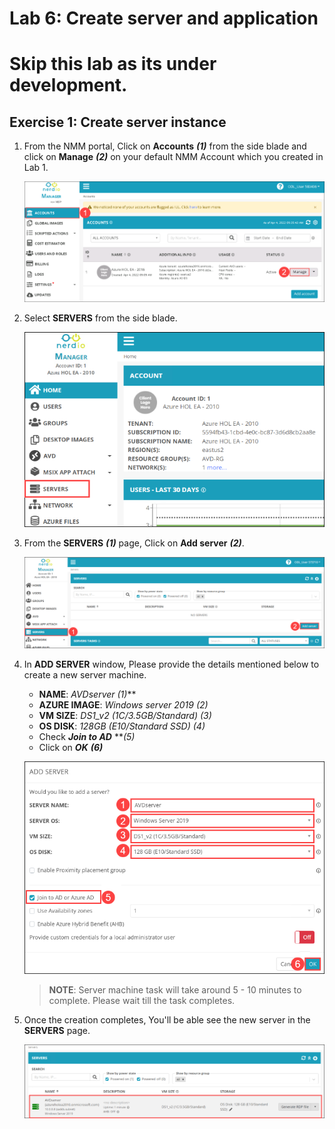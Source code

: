 # Lab 6: Create server and application

# Skip this lab as its under development.

## Exercise 1: Create server instance

1. From the NMM portal, Click on **Accounts** ***(1)*** from the side blade and click on **Manage** ***(2)*** on your default NMM Account which you created in Lab 1.

   ![](media/2s1.png)
   
1. Select **SERVERS** from the side blade.

   ![](media/8s1.png)
   
1. From the **SERVERS** ***(1)*** page, Click on **Add server** ***(2)***.

   ![](media/8s2.png)
   
1. In **ADD SERVER** window, Please provide the details mentioned below to create a new server machine.

   - **NAME**: *AVDserver (1)***
   - **AZURE IMAGE**: *Windows server 2019 (2)*
   - **VM SIZE**: *DS1_v2 (1C/3.5GB/Standard) (3)*
   - **OS DISK**: *128GB (E10/Standard SSD) (4)*
   - Check ***Join to AD*** ***(5)*
   - Click on ***OK*** ***(6)***
   
   ![](media/8s3.png)
   
   >**NOTE**: Server machine task will take around 5 - 10 minutes to complete. Please wait till the task completes.
   
1. Once the creation completes, You'll be able see the new server in the **SERVERS** page.

   ![](media/8s4.png)
